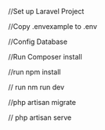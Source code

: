 //Set up Laravel Project 

//Copy .envexample to .env

//Config Database 

//Run Composer install

//run npm install 

// run nm run dev 

//php artisan migrate

// php artisan serve 
